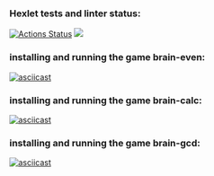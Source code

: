 ### Hexlet tests and linter status:
[![Actions Status](https://github.com/Trevinter/python-project-49/workflows/hexlet-check/badge.svg)](https://github.com/Trevinter/python-project-49/actions)
<a href="https://codeclimate.com/github/Trevinter/python-project-49/maintainability"><img src="https://api.codeclimate.com/v1/badges/f1190058555020ba2f72/maintainability" /></a>


### installing and running the game brain-even:

[![asciicast](https://asciinema.org/a/Nxnz70EqQvGTWY1vgsiUoXpxT.svg)](https://asciinema.org/a/Nxnz70EqQvGTWY1vgsiUoXpxT)


### installing and running the game brain-calc:

[![asciicast](https://asciinema.org/a/tJBfG7NApaFaMxRGbQimnafTM.svg)](https://asciinema.org/a/tJBfG7NApaFaMxRGbQimnafTM)

### installing and running the game brain-gcd:

[![asciicast](https://asciinema.org/a/1qnOtTokcXJOyoiNuG4j494aB.svg)](https://asciinema.org/a/1qnOtTokcXJOyoiNuG4j494aB)
